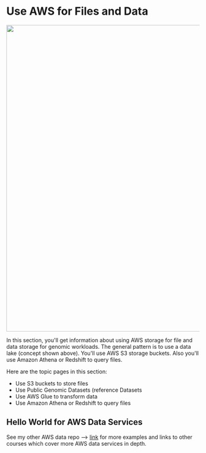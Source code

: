# Use AWS for Files and Data

<img src="https://github.com/lynnlangit/aws-for-bioinformatics/blob/main/2_Files_%26_Data-LYNN/images/data-lake-arch.png" width=800>

In this section, you'll get information about using AWS storage for file and data storage for genomic workloads.  The general pattern is to use a data lake (concept shown above).  You'll use AWS S3 storage buckets.  Also you'll use Amazon Athena or Redshift to query files.  

Here are the topic pages in this section:

- Use S3 buckets to store files
- Use Public Genomic Datasets (reference Datasets
- Use AWS Glue to transform data
- Use Amazon Athena or Redshift to query files

## Hello World for AWS Data Services

See my other AWS data repo --> [link](https://github.com/lynnlangit/Hello-AWS-Data-Services) for more examples and links to other courses which cover more AWS data services in depth.



